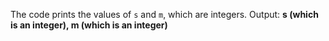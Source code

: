 The code prints the values of `s` and `m`, which are integers.
Output: **s (which is an integer), m (which is an integer)**